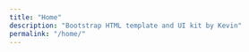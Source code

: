 ```yaml
---
title: "Home"
description: "Bootstrap HTML template and UI kit by Kevin"
permalink: "/home/"
---
```



